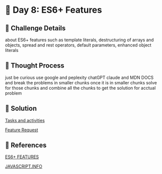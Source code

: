 # 🌟 Day 8: ES6+ Features 

## 📜 Challenge Details

about ES6+ features such as template literals, destructuring of arrays and objects, spread and rest operators, default parameters, enhanced object literals

## 📝 Thought Process

just be curious use google and peplexity chatGPT claude and MDN DOCS and break the problems in smaller chunks once it is in smaller chunks solve for those chunks and combine all the chunks to get the solution for acctual problem

## 🔎 Solution

[Tasks and activities](https://github.com/SURENDRA-BABU-VUNNAM/JavaScript-30-Day-challenge/tree/main/08_Day_8_ES6P_features/01_tasks_and_activities)

[Feature Request](https://github.com/SURENDRA-BABU-VUNNAM/JavaScript-30-Day-challenge/tree/main/08_Day_8_ES6P_features/02_feature_request)

## 🔗 References

[ES6+ FEATURES](https://www.perplexity.ai/search/explain-me-about-template-lite-jCWpW.AERAufWUb3pxSCMA)

[JAVASCRIPT.INFO](https://javascript.info/)